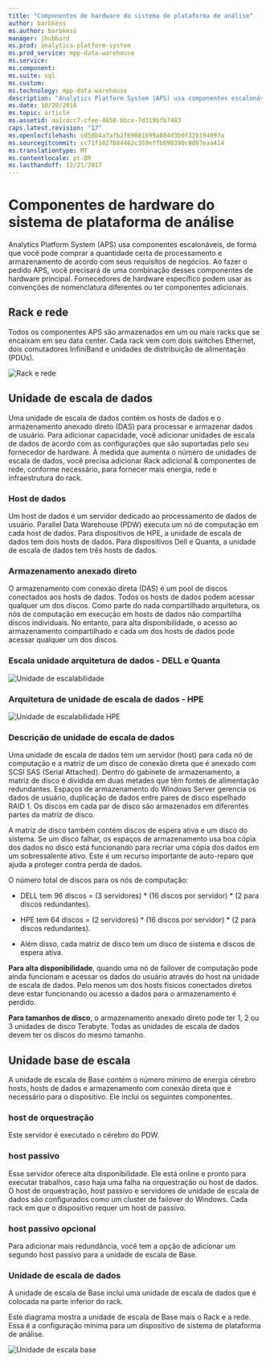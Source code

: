 ```yaml
---
title: "Componentes de hardware do sistema de plataforma de análise"
author: barbkess
ms.author: barbkess
manager: jhubbard
ms.prod: analytics-platform-system
ms.prod_service: mpp-data-warehouse
ms.service: 
ms.component: 
ms.suite: sql
ms.custom: 
ms.technology: mpp-data-warehouse
description: "Analytics Platform System (APS) usa componentes escalonáveis, de forma que você pode comprar a quantidade certa de processamento e armazenamento de acordo com seus requisitos de negócios."
ms.date: 10/20/2016
ms.topic: article
ms.assetid: aa1cdcc7-cfee-4658-bbce-7d319bfb7483
caps.latest.revision: "17"
ms.openlocfilehash: cd58b4a7afb2f69081b99a884d3b0f32b194097a
ms.sourcegitcommit: cc71f1027884462c359effb898390c8d97eaa414
ms.translationtype: MT
ms.contentlocale: pt-BR
ms.lasthandoff: 12/21/2017
---
```

# <a name="analytics-platform-system-hardware-components"></a>Componentes de hardware do sistema de plataforma de análise

Analytics Platform System (APS) usa componentes escalonáveis, de forma que você pode comprar a quantidade certa de processamento e armazenamento de acordo com seus requisitos de negócios. Ao fazer o pedido APS, você precisará de uma combinação desses componentes de hardware principal. Fornecedores de hardware específico podem usar as convenções de nomenclatura diferentes ou ter componentes adicionais.  
 
  
## <a name="rackandnetwork"></a>Rack e rede 
 
Todos os componentes APS são armazenados em um ou mais racks que se encaixam em seu data center. Cada rack vem com dois switches Ethernet, dois comutadores InfiniBand e unidades de distribuição de alimentação (PDUs).  
  
![Rack e rede](media/rack-and-network.png "APS rack e de rede")  
  
## <a name="datascaleunit"></a>Unidade de escala de dados
 
Uma unidade de escala de dados contém os hosts de dados e o armazenamento anexado direto (DAS) para processar e armazenar dados de usuário. Para adicionar capacidade, você adicionar unidades de escala de dados de acordo com as configurações que são suportadas pelo seu fornecedor de hardware. À medida que aumenta o número de unidades de escala de dados, você precisa adicionar Rack adicional & componentes de rede, conforme necessário, para fornecer mais energia, rede e infraestrutura do rack.  
  
### <a name="data-host"></a>Host de dados  

Um host de dados é um servidor dedicado ao processamento de dados de usuário. Parallel Data Warehouse (PDW) executa um nó de computação em cada host de dados. Para dispositivos de HPE, a unidade de escala de dados tem dois hosts de dados. Para dispositivos Dell e Quanta, a unidade de escala de dados tem três hosts de dados.  
  
### <a name="direct-attached-storage"></a>Armazenamento anexado direto
 
O armazenamento com conexão direta (DAS) é um pool de discos conectados aos hosts de dados. Todos os hosts de dados podem acessar qualquer um dos discos. Como parte do nada compartilhado arquitetura, os nós de computação em execução em hosts de dados não compartilha discos individuais. No entanto, para alta disponibilidade, o acesso ao armazenamento compartilhado e cada um dos hosts de dados pode acessar qualquer um dos discos.  
  
### <a name="data-scale-unit-architecture---dell-and-quanta"></a>Escala unidade arquitetura de dados - DELL e Quanta
  
![Unidade de escalabilidade](media/scalability-unit-dell.png "unidade Dell escalabilidade")  
  
### <a name="data-scale-unit-architecture---hpe"></a>Arquitetura de unidade de escala de dados - HPE 
 
![Unidade de escalabilidade HPE](media/scalability-unit-hpe.png "unidade HPE escalabilidade")  
  
### <a name="data-scale-unit-description"></a>Descrição de unidade de escala de dados

Uma unidade de escala de dados tem um servidor (host) para cada nó de computação e a matriz de um disco de conexão direta que é anexado com SCSI SAS (Serial Attached). Dentro do gabinete de armazenamento, a matriz de disco é dividida em duas metades que têm fontes de alimentação redundantes. Espaços de armazenamento do Windows Server gerencia os dados de usuário, duplicação de dados entre pares de disco espelhado RAID 1. Os discos em cada par de disco são armazenados em diferentes partes da matriz de disco.  
  
A matriz de disco também contém discos de espera ativa e um disco do sistema. Se um disco falhar, os espaços de armazenamento usa boa cópia dos dados no disco está funcionando para recriar uma cópia dos dados em um sobressalente ativo. Este é um recurso importante de auto-reparo que ajuda a proteger contra perda de dados.  
  
O número total de discos para os nós de computação:  
  
-   DELL tem 96 discos = (3 servidores) * (16 discos por servidor) \* (2 para discos redundantes).  
  
-   HPE tem 64 discos = (2 servidores) * (16 discos por servidor) \* (2 para discos redundantes).  
  
-   Além disso, cada matriz de disco tem um disco de sistema e discos de espera ativa.  
  
**Para alta disponibilidade**, quando uma nó de failover de computação pode ainda funcionam e acessar os dados do usuário através do host na unidade de escala de dados. Pelo menos um dos hosts físicos conectados diretos deve estar funcionando ou acesso a dados para o armazenamento é perdido.  
  
**Para tamanhos de disco**, o armazenamento anexado direto pode ter 1, 2 ou 3 unidades de disco Terabyte. Todas as unidades de escala de dados devem ter os discos do mesmo tamanho.  
  
## <a name="basescaleunit"></a>Unidade base de escala 
 
A unidade de escala de Base contém o número mínimo de energia cérebro hosts, hosts de dados e armazenamento com conexão direta que é necessário para o dispositivo. Ele inclui os seguintes componentes.  
  
### <a name="orchestration-host"></a>host de orquestração  
Este servidor é executado o cérebro do PDW.
  
### <a name="passive-host"></a>host passivo  
Esse servidor oferece alta disponibilidade. Ele está online e pronto para executar trabalhos, caso haja uma falha na orquestração ou host de dados. O host de orquestração, host passivo e servidores de unidade de escala de dados são configurados como um cluster de failover do Windows. Cada rack em que o dispositivo requer um host de passivo.  
  
### <a name="optional-passive-host"></a>host passivo opcional  
Para adicionar mais redundância, você tem a opção de adicionar um segundo host passivo para a unidade de escala de Base.  
  
### <a name="data-scale-unit"></a>Unidade de escala de dados  
A unidade de escala de Base inclui uma unidade de escala de dados que é colocada na parte inferior do rack.  
  
Este diagrama mostra a unidade de escala de Base mais o Rack e a rede. Essa é a configuração mínima para um dispositivo de sistema de plataforma de análise.  
  
![Unidade de escala base](media/base-scale-unit.png "unidade de escala de Base")  
 
